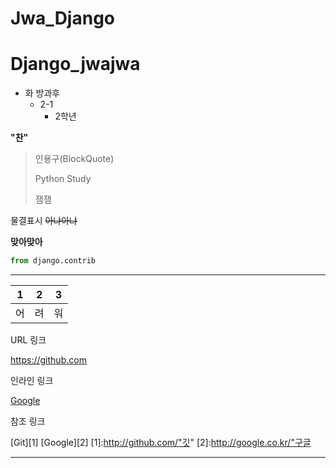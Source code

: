 Jwa_Django
=============
# Django_jwajwa

- 화 방과후
  - 2-1
     - 2학년


__"찬"__

> 인용구(BlockQuote)
> 
>  Python Study
>
> 잼잼

물결표시 ~~아냐아냐~~

__맞아맞아__

~~~python
from django.contrib 


~~~

---
1 |2 |3 
--- | --- | --- 
어 | 려 | 워 
URL 링크

<https://github.com>

인라인 링크

[Google](http://www.google.co.kr"구글")

참조 링크

[Git][1]
[Google][2]
[1]:http://github.com/"깃"
[2]:http://google.co.kr/"구글


- - -

        
      
  
  





